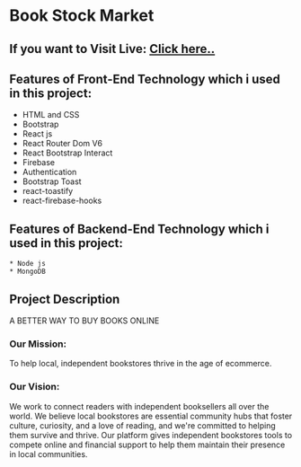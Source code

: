 # Book Stock Market 

## If you want to Visit Live: [Click here..](https://jubairahmedjunjun.blogspot.com/)


## Features of Front-End Technology which i used in this project:
* HTML and CSS
* Bootstrap
* React js
* React Router Dom V6
* React Bootstrap Interact
* Firebase
* Authentication 
* Bootstrap Toast 
* react-toastify
* react-firebase-hooks

## Features of Backend-End Technology which i used in this project:
````
* Node js
* MongoDB

````

## Project Description 
A BETTER WAY TO BUY BOOKS ONLINE
### Our Mission: 
To help local, independent bookstores thrive in the age of ecommerce.

### Our Vision: 
We work to connect readers with independent booksellers all over the world. We believe local bookstores are essential community hubs that foster culture, curiosity, and a love of reading, and we're committed to helping them survive and thrive. Our platform gives independent bookstores tools to compete online and financial support to help them maintain their presence in local communities.


